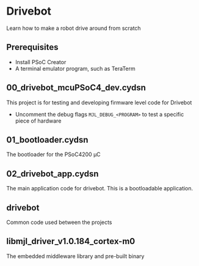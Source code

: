 # Drivebot 

Learn how to make a robot drive around from scratch 

## Prerequisites 
* Install PSoC Creator 
* A terminal emulator program, such as TeraTerm 

## 00_drivebot_mcuPSoC4_dev.cydsn
This project is for testing and developing firmware level code for Drivebot
* Uncomment the debug flags `MJL_DEBUG_<PROGRAM>` to test a specific piece of hardware

## 01_bootloader.cydsn 
The bootloader for the PSoC4200 µC

## 02_drivebot_app.cydsn
The main application code for drivebot. This is a bootloadable application. 

## drivebot
Common code used between the projects

## libmjl_driver_v1.0.184_cortex-m0
The embedded middleware library and pre-built binary 